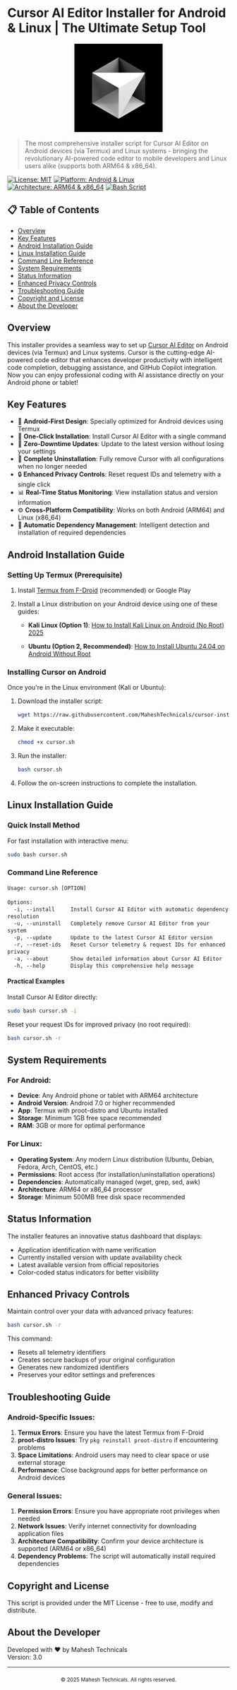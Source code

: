 # Cursor AI Editor Installer for Android & Linux | The Ultimate Setup Tool

<p align="center">
  <img src="logo.jpg" alt="Cursor AI Editor - AI-powered code editor for Android and Linux" width="200">
</p>

> The most comprehensive installer script for Cursor AI Editor on Android devices (via Termux) and Linux systems - bringing the revolutionary AI-powered code editor to mobile developers and Linux users alike (supports both ARM64 & x86_64).

[![License: MIT](https://img.shields.io/badge/License-MIT-yellow.svg)](https://opensource.org/licenses/MIT)
[![Platform: Android & Linux](https://img.shields.io/badge/Platform-Android%20%26%20Linux-brightgreen)](https://github.com/MaheshTechnicals/cursor-installer)
[![Architecture: ARM64 & x86_64](https://img.shields.io/badge/Architecture-ARM64%20%26%20x86__64-blue)](https://github.com/MaheshTechnicals/cursor-installer)
[![Bash Script](https://img.shields.io/badge/Language-Bash-green.svg)](https://github.com/MaheshTechnicals/cursor-installer)

## 📋 Table of Contents
- [Overview](#overview)
- [Key Features](#key-features)
- [Android Installation Guide](#android-installation-guide)
- [Linux Installation Guide](#linux-installation-guide)
- [Command Line Reference](#command-line-reference)
- [System Requirements](#system-requirements)
- [Status Information](#status-information)
- [Enhanced Privacy Controls](#enhanced-privacy-controls)
- [Troubleshooting Guide](#troubleshooting-guide)
- [Copyright and License](#copyright-and-license)
- [About the Developer](#about-the-developer)

## Overview

This installer provides a seamless way to set up [Cursor AI Editor](https://cursor.sh) on Android devices (via Termux) and Linux systems. Cursor is the cutting-edge AI-powered code editor that enhances developer productivity with intelligent code completion, debugging assistance, and GitHub Copilot integration. Now you can enjoy professional coding with AI assistance directly on your Android phone or tablet!

## Key Features

- 📱 **Android-First Design**: Specially optimized for Android devices using Termux
- 🚀 **One-Click Installation**: Install Cursor AI Editor with a single command
- 🔄 **Zero-Downtime Updates**: Update to the latest version without losing your settings
- 🧹 **Complete Uninstallation**: Fully remove Cursor with all configurations when no longer needed
- 🔒 **Enhanced Privacy Controls**: Reset request IDs and telemetry with a single click
- 📊 **Real-Time Status Monitoring**: View installation status and version information
- ⚙️ **Cross-Platform Compatibility**: Works on both Android (ARM64) and Linux (x86_64)
- 🔧 **Automatic Dependency Management**: Intelligent detection and installation of required dependencies

## Android Installation Guide

### Setting Up Termux (Prerequisite)

1. Install [Termux from F-Droid](https://f-droid.org/en/packages/com.termux/) (recommended) or Google Play

2. Install a Linux distribution on your Android device using one of these guides:
   
   - **Kali Linux (Option 1)**: [How to Install Kali Linux on Android (No Root) 2025](https://maheshtechnicals.com/how-to-install-kali-linux-on-android-no-root-2024/)
   
   - **Ubuntu (Option 2, Recommended)**: [How to Install Ubuntu 24.04 on Android Without Root](https://maheshtechnicals.com/how-to-install-ubuntu-24-04-on-android-without-root/)

### Installing Cursor on Android

Once you're in the Linux environment (Kali or Ubuntu):

1. Download the installer script:
   ```bash
   wget https://raw.githubusercontent.com/MaheshTechnicals/cursor-installer/main/cursor.sh
   ```

2. Make it executable:
   ```bash
   chmod +x cursor.sh
   ```

3. Run the installer:
   ```bash
   bash cursor.sh
   ```

4. Follow the on-screen instructions to complete the installation.

## Linux Installation Guide

### Quick Install Method

For fast installation with interactive menu:

```bash
sudo bash cursor.sh
```

### Command Line Reference

```
Usage: cursor.sh [OPTION]

Options:
  -i, --install     Install Cursor AI Editor with automatic dependency resolution
  -u, --uninstall   Completely remove Cursor AI Editor from your system
  -p, --update      Update to the latest Cursor AI Editor version
  -r, --reset-ids   Reset Cursor telemetry & request IDs for enhanced privacy
  -a, --about       Show detailed information about Cursor AI Editor
  -h, --help        Display this comprehensive help message
```

#### Practical Examples

Install Cursor AI Editor directly:
```bash
sudo bash cursor.sh -i
```

Reset your request IDs for improved privacy (no root required):
```bash
bash cursor.sh -r
```

## System Requirements

### For Android:
- **Device**: Any Android phone or tablet with ARM64 architecture
- **Android Version**: Android 7.0 or higher recommended
- **App**: Termux with proot-distro and Ubuntu installed
- **Storage**: Minimum 1GB free space recommended
- **RAM**: 3GB or more for optimal performance

### For Linux:
- **Operating System**: Any modern Linux distribution (Ubuntu, Debian, Fedora, Arch, CentOS, etc.)
- **Permissions**: Root access (for installation/uninstallation operations)
- **Dependencies**: Automatically managed (wget, grep, sed, awk)
- **Architecture**: ARM64 or x86_64 processor
- **Storage**: Minimum 500MB free disk space recommended

## Status Information

The installer features an innovative status dashboard that displays:
- Application identification with name verification
- Currently installed version with update availability check
- Latest available version from official repositories
- Color-coded status indicators for better visibility

## Enhanced Privacy Controls

Maintain control over your data with advanced privacy features:

```bash
bash cursor.sh -r
```

This command:
- Resets all telemetry identifiers
- Creates secure backups of your original configuration
- Generates new randomized identifiers
- Preserves your editor settings and preferences

## Troubleshooting Guide

### Android-Specific Issues:
1. **Termux Errors**: Ensure you have the latest Termux from F-Droid
2. **proot-distro Issues**: Try `pkg reinstall proot-distro` if encountering problems
3. **Space Limitations**: Android users may need to clear space or use external storage
4. **Performance**: Close background apps for better performance on Android devices

### General Issues:
1. **Permission Errors**: Ensure you have appropriate root privileges when needed
2. **Network Issues**: Verify internet connectivity for downloading application files
3. **Architecture Compatibility**: Confirm your device architecture is supported (ARM64 or x86_64)
4. **Dependency Problems**: The script will automatically install required dependencies

## Copyright and License

This script is provided under the MIT License - free to use, modify and distribute.

## About the Developer

Developed with ❤️ by Mahesh Technicals  
Version: 3.0

---

<p align="center">
  <sub>© 2025 Mahesh Technicals. All rights reserved.</sub>
</p>
